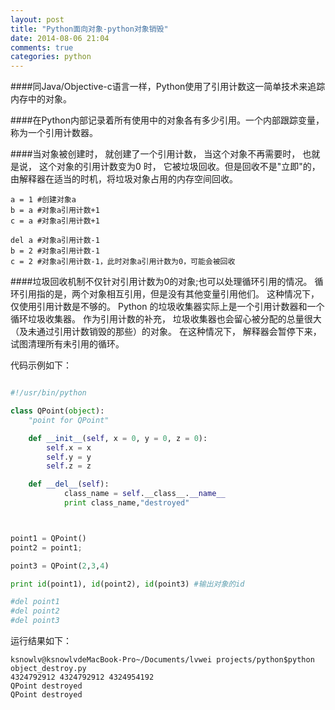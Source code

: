 ```yaml
---
layout: post
title: "Python面向对象-python对象销毁"
date: 2014-08-06 21:04
comments: true
categories: python
---
```


####同Java/Objective-c语言一样，Python使用了引用计数这一简单技术来追踪内存中的对象。

####在Python内部记录着所有使用中的对象各有多少引用。一个内部跟踪变量，称为一个引用计数器。

####当对象被创建时， 就创建了一个引用计数， 当这个对象不再需要时， 也就是说， 这个对象的引用计数变为0 时， 它被垃圾回收。但是回收不是"立即"的， 由解释器在适当的时机，将垃圾对象占用的内存空间回收。
    
    a = 1 #创建对象a
    b = a #对象a引用计数+1 
    c = a #对象a引用计数+1
    
    del a #对象a引用计数-1
    b = 2 #对象a引用计数-1
    c = 2 #对象a引用计数-1，此时对象a引用计数为0，可能会被回收

####垃圾回收机制不仅针对引用计数为0的对象;也可以处理循环引用的情况。
    循环引用指的是，两个对象相互引用，但是没有其他变量引用他们。
    这种情况下，仅使用引用计数是不够的。
    Python 的垃圾收集器实际上是一个引用计数器和一个循环垃圾收集器。
    作为引用计数的补充， 垃圾收集器也会留心被分配的总量很大（及未通过引用计数销毁的那些）的对象。 
    在这种情况下， 解释器会暂停下来， 试图清理所有未引用的循环。
    
    
代码示例如下：

``` python

#!/usr/bin/python

class QPoint(object):
	"point for QPoint"

	def __init__(self, x = 0, y = 0, z = 0):
		self.x = x
		self.y = y
		self.z = z

	def __del__(self):
			class_name = self.__class__.__name__
			print class_name,"destroyed"



point1 = QPoint()
point2 = point1;

point3 = QPoint(2,3,4)

print id(point1), id(point2), id(point3) #输出对象的id

#del point1
#del point2
#del point3


```

运行结果如下：

    ksnowlv@ksnowlvdeMacBook-Pro~/Documents/lvwei projects/python$python object_destroy.py 
    4324792912 4324792912 4324954192
    QPoint destroyed
    QPoint destroyed

